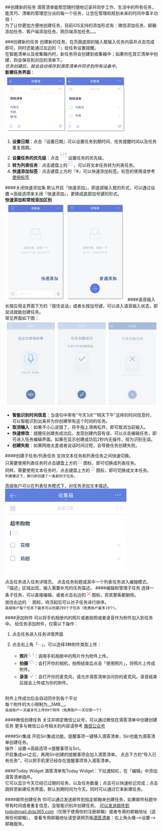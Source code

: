 ##创建新的任务
滴答清单能帮您随时随地记录并同步工作、生活中的所有任务，能灵巧、清晰的管理您分派的每一个任务，让您在管理和规划未来的时间中事半功倍！
<br >为了让你更加方便地创建任务，目前iOS支持的添加形式有：微信添加任务、邮箱添加任务、客户端添加任务、网页端添加任务。。。

###创建新的任务
创建新的任务，在页面底部的输入框输入任务内容并点击完成即可，同时还能通过左边的『』给任务设置提醒。
<br>在智能清单以及收集箱内时，新任务将会创建到收集箱中；如果你在其它清单中创建，则会保存到对应的清单下。
<br >*任务创建后，就会自动保存到滴答清单并同步到所有设备中。*
<br >**新建任务界面**：
<br ><img src="../images/images_ios2.6/image42021.png
" title="新建任务界面" width="400" />
1. **设置日期**：点击『设置日期』可以设置任务到期时间、任务提醒时间以及任务重复周期。
2. **设置任务的优先级**：点击<img src="../images/images_ios2.6/image4206.PNG" title="优先级" width="30" />设置任务的优先级。
3. **转为列表任务**：点击键盘上的<img src="../images/images_ios2.6/image4207.PNG" title="列表任务" width="20" />，可以将文本任务转为列表任务。
4. **快速添加标签**：点击键盘上方的『#』可以快速添加标签。标签的使用请参考[使用标签](ios_app/3_manage_tasks_tags.md)

####关闭快速添加条
默认开启『快速添加』，即底部输入框的形式，可以通过设置->高级选项来关闭『快速添加』，更换成底部加号键的形式。
<br>**快速添加和常规添加区别**
<br ><img src="../images/images_ios2.6/image42031.png
" title="快速添加和常规添加的区别" width="400" />
####语音输入
长按应用主界面下方的『按住说话』或者长按加号键，可以进入语音输入状态，即说话就能创建任务。
<br >常见界面如下图：
<br ><img src="../images/image42041.png" title="语音输入"/>
- **智能识别时间信息**：当语句中带有“今天3点”“明天下午”这样的时间信息时，可以智能识别出来并为你创建带有这个时间的任务。
- **取消输入**：如果不小心说错了，将手指上滑再松开，即可取消当前输入。
- **快速修改**：提醒任创建务成功后，发现创建内容有误，可以点击编辑任务，即可进入任务编辑界面。如果在显示创建成功后2秒内无操作，视为识别无误。
- **创建失败**：如果网络太差或者说话时间过短，会导致任务创建失败。

####创建子任务/列表任务
支持文本任务和列表任务之间快速切换。
<br >只需要使用列表任务时点击键盘上方的<img src="../images/images_ios2.6/image4207.PNG" title="列表任务" width="20" />图标，即可切换成列表任务。
<br >同样，需要使用文本任务时，点击键盘上方的<img src="../images/images_ios2.6/image4208.PNG" title="文本任务" width="20" />图标，即可切换成文本任务。
<br >`列表模式下，换行即创建了一条新的子任务。`

高级账户可以在列表任务模式下，对任务添加文本描述。 
![](image101.png)

点击任务进入任务详情页。
点击任务标题或其中一个列表任务进入编辑模式。
「描述」区域出现，输入需要补充的任务描述。
####编辑和管理子任务
选择一条子任务，可以直接编辑，或者点击右边的<img src="../images/images_ios2.6/image4209.PNG" title="列表删除" width="20" />图标，将其整条都删除。
<br >按住右边的<img src="../images/images_ios2.6/image4210.PNG" title="列表移动" width="20" />图标，待浮起后可以对子任务进行排序。
<br >`高级账户每个任务下最多可以创建299个子任务（免费账户最多19个）。`

####添加附件
可以将手机相册内的照片或者拍照或者录音作为附件加入到任务中。
给任务添加附件，仅需以下操作：
1. 点击任务进入任务详情界面
2. 点击右上角「···」，可以选择3种附件类型上传：

   - **照片**<img src="../images/images_ios2.6/image4211.PNG" title="照片" width="20" />：调用手机相册中的照片作为附件上传。
   - **拍摄**<img src="../images/images_ios2.6/image4212.PNG" title="拍摄" width="20" />：会打开你的相机，拍照结束后点击「使用照片」，将照片上传成附件。
   - **录音**<img src="../images/images_ios2.6/image4213.PNG" title="录音" width="20" />：会打开你的麦克风，请允许滴答清单访问你的麦克风。录音结束后就会上传成为你的附件。

<br >附件上传成功后会自动同步到各个平台
<br >每个附件的大小限制为__5MB__。
<br >`高级账户一天最多可上传99个附件（免费账户一天仅限一个)`

####微信创建任务
关注并绑定微信公众号，可以通过微信在滴答清单中创建创建任务
更多与微信公众号相关的内容请参考 [微信公众号](wechat/README.md)

####Siri集成
开启Siri集成功能，提醒事项一键移入滴答清单，Siri也能为滴答清单创建任务。
<br >操作：设置->高级选项->提醒事项与Siri。
<br >开启集成siri之后，再用Siri创建的提醒事项会加入滴答清单。
点击下方的“导入已有任务”，可以把手机里已经存在提醒事项导入滴答清单。

####Today Widget
滴答清单有Today Widget：下拉通知栏，在「编辑」中添加滴答清单插件。
<br >它可以显示今天已经已过期的任务，以及任务数量；点击可以快速标记完成；点击跳转至新建任务界面，默认到期时间为今天。同时可以通过它来新建任务。

####邮件创建任务
你可以通过发送邮件到指定邮箱来创建任务，如果邮件标题中带有时间或者重复信息，会智能识别并创建任务。
可以发送邮件到todo@mail.dida365.com（仅限于使用你的注册邮箱）或者专用的邮箱地址（适用任何邮箱）。
查看专用邮箱地址请登录网页版[滴答清单](https://www.dida365.com/)：右上角头像—>设置—>邮箱服务。

